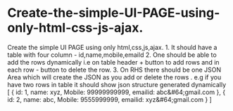 # Create-the-simple-UI-PAGE-using-only-html-css-js-ajax.
Create the simple UI PAGE using only html,css,js,ajax. 1. It should have a table with four column - id,name,mobile,emaild 2. One should be able to add the rows dynamically i.e on table header + button to add rows and in each row - button to delete the row. 3. On RHS there should be one JSON Area which will create the JSON as you add or delete the rows . e.g if you have two rows in table it should show json structure generated dynamically [ { id: 1, name: xyz, Mobile: 99999999999, emailid: abc&amp;#64;gmail.com }, { id: 2, name: abc, Mobile: 9555999999, emailid: xyz&amp;#64;gmail.com } ]
